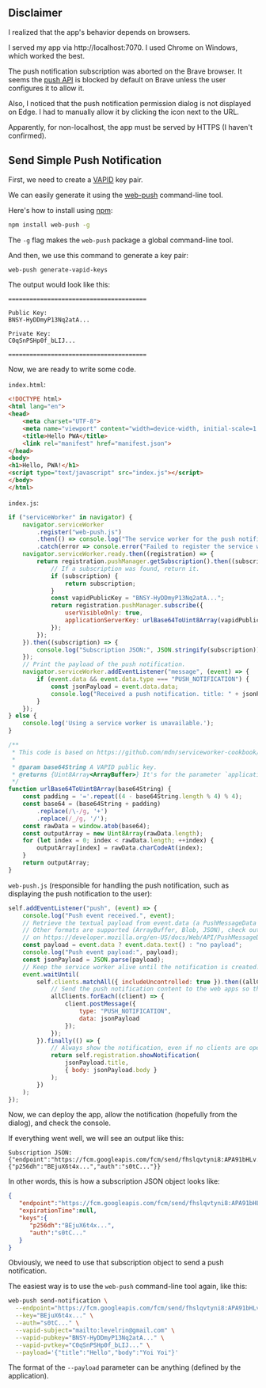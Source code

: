 ## Disclaimer

I realized that the app's behavior depends on browsers.

I served my app via http://localhost:7070.
I used Chrome on Windows, which worked the best.

The push notification subscription was aborted on the Brave browser.
It seems the [push API](https://developer.mozilla.org/en-US/docs/Web/API/Push_API) is blocked by default on Brave unless the user configures it to allow it.

Also, I noticed that the push notification permission dialog is not displayed on Edge.
I had to manually allow it by clicking the icon next to the URL.

Apparently, for non-localhost, the app must be served by HTTPS (I haven't confirmed).

## Send Simple Push Notification

First, we need to create a [VAPID](https://datatracker.ietf.org/doc/html/rfc8292) key pair.

We can easily generate it using the [web-push](https://www.npmjs.com/package/web-push) command-line tool.

Here's how to install using [npm](https://www.npmjs.com/):
```sh
npm install web-push -g
```

The `-g` flag makes the `web-push` package a global command-line tool.

And then, we use this command to generate a key pair:
```sh
web-push generate-vapid-keys
```

The output would look like this:
```
=======================================

Public Key:
BNSY-HyDDmyP13Nq2atA...

Private Key:
C0qSnPSHp0f_bLIJ...

=======================================
```

Now, we are ready to write some code.

`index.html`:
```html
<!DOCTYPE html>
<html lang="en">
<head>
    <meta charset="UTF-8">
    <meta name="viewport" content="width=device-width, initial-scale=1.0">
    <title>Hello PWA</title>
    <link rel="manifest" href="manifest.json">
</head>
<body>
<h1>Hello, PWA!</h1>
<script type="text/javascript" src="index.js"></script>
</body>
</html>
```

`index.js`:
```js
if ("serviceWorker" in navigator) {
    navigator.serviceWorker
        .register("web-push.js")
        .then(() => console.log("The service worker for the push notifications feature has been registered."))
        .catch(error => console.error("Failed to register the service worker for the push notifications feature.", error));
    navigator.serviceWorker.ready.then((registration) => {
        return registration.pushManager.getSubscription().then((subscription) => {
            // If a subscription was found, return it.
            if (subscription) {
                return subscription;
            }
            const vapidPublicKey = "BNSY-HyDDmyP13Nq2atA...";
            return registration.pushManager.subscribe({
                userVisibleOnly: true,
                applicationServerKey: urlBase64ToUint8Array(vapidPublicKey)
            });
        });
    }).then((subscription) => {
        console.log("Subscription JSON:", JSON.stringify(subscription));
    });
    // Print the payload of the push notification.
    navigator.serviceWorker.addEventListener("message", (event) => {
        if (event.data && event.data.type === "PUSH_NOTIFICATION") {
            const jsonPayload = event.data.data;
            console.log("Received a push notification. title: " + jsonPayload.title + ", body: " + jsonPayload.body);
        }
    });
} else {
    console.log('Using a service worker is unavailable.');
}

/**
 * This code is based on https://github.com/mdn/serviceworker-cookbook/blob/master/tools.js
 *
 * @param base64String A VAPID public key.
 * @returns {Uint8Array<ArrayBuffer>} It's for the parameter `applicationServerKey` when we subscribe.
 */
function urlBase64ToUint8Array(base64String) {
    const padding = '='.repeat((4 - base64String.length % 4) % 4);
    const base64 = (base64String + padding)
        .replace(/\-/g, '+')
        .replace(/_/g, '/');
    const rawData = window.atob(base64);
    const outputArray = new Uint8Array(rawData.length);
    for (let index = 0; index < rawData.length; ++index) {
        outputArray[index] = rawData.charCodeAt(index);
    }
    return outputArray;
}
```

`web-push.js` (responsible for handling the push notification, such as displaying the push notification to the user):
```js
self.addEventListener("push", (event) => {
    console.log("Push event received.", event);
    // Retrieve the textual payload from event.data (a PushMessageData object).
    // Other formats are supported (ArrayBuffer, Blob, JSON), check out the documentation
    // on https://developer.mozilla.org/en-US/docs/Web/API/PushMessageData.
    const payload = event.data ? event.data.text() : "no payload";
    console.log("Push event payload:", payload);
    const jsonPayload = JSON.parse(payload);
    // Keep the service worker alive until the notification is created.
    event.waitUntil(
        self.clients.matchAll({ includeUncontrolled: true }).then((allClients) => {
            // Send the push notification content to the web apps so they can show it.
            allClients.forEach((client) => {
                client.postMessage({
                    type: "PUSH_NOTIFICATION",
                    data: jsonPayload
                });
            });
        }).finally(() => {
            // Always show the notification, even if no clients are open.
            return self.registration.showNotification(
                jsonPayload.title,
                { body: jsonPayload.body }
            );
        })
    );
});
```

Now, we can deploy the app, allow the notification (hopefully from the dialog), and check the console.

If everything went well, we will see an output like this:
```
Subscription JSON: {"endpoint":"https://fcm.googleapis.com/fcm/send/fhslqvtyni8:APA91bHLv...","expirationTime":null,"keys":{"p256dh":"BEjuX6t4x...","auth":"s0tC..."}}
```

In other words, this is how a subscription JSON object looks like:
```json
{
   "endpoint":"https://fcm.googleapis.com/fcm/send/fhslqvtyni8:APA91bHLv...",
   "expirationTime":null,
   "keys":{
      "p256dh":"BEjuX6t4x...",
      "auth":"s0tC..."
   }
}
```

Obviously, we need to use that subscription object to send a push notification.

The easiest way is to use the `web-push` command-line tool again, like this:
```sh
web-push send-notification \
  --endpoint="https://fcm.googleapis.com/fcm/send/fhslqvtyni8:APA91bHLv..." \
  --key="BEjuX6t4x..." \
  --auth="s0tC..." \
  --vapid-subject="mailto:levelrin@gmail.com" \
  --vapid-pubkey="BNSY-HyDDmyP13Nq2atA..." \
  --vapid-pvtkey="C0qSnPSHp0f_bLIJ..." \
  --payload='{"title":"Hello","body":"Yoi Yoi"}'
```

The format of the `--payload` parameter can be anything (defined by the application).

